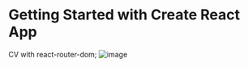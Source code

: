 # Getting Started with Create React App
CV with react-router-dom;
![image](https://user-images.githubusercontent.com/93816022/178316010-96d18117-eeb4-4fb0-b09f-94f43be9ef84.png)
